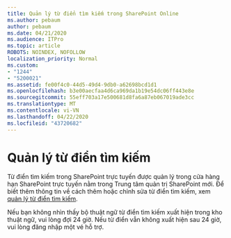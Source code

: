 ```yaml
---
title: Quản lý từ điển tìm kiếm trong SharePoint Online
ms.author: pebaum
author: pebaum
ms.date: 04/21/2020
ms.audience: ITPro
ms.topic: article
ROBOTS: NOINDEX, NOFOLLOW
localization_priority: Normal
ms.custom:
- "1244"
- "5200021"
ms.assetid: fe00f4c0-44d5-49d4-9db0-a62698bcd1d1
ms.openlocfilehash: b3e00aecfaa4d6ca969da1b19e54dc06ff443e8e
ms.sourcegitcommit: 55eff703a17e500681d8fa6a87eb067019ade3cc
ms.translationtype: MT
ms.contentlocale: vi-VN
ms.lasthandoff: 04/22/2020
ms.locfileid: "43720682"
---
```

# <a name="manage-search-dictionaries"></a>Quản lý từ điển tìm kiếm

Từ điển tìm kiếm trong SharePoint trực tuyến được quản lý trong cửa hàng hạn SharePoint trực tuyến nằm trong Trung tâm quản trị SharePoint mới. Để biết thêm thông tin về cách thêm hoặc chỉnh sửa từ điển tìm kiếm, xem [quản lý từ điển tìm kiếm](https://go.microsoft.com/fwlink/?linkid=2044669&amp;clcid=0x409).
  
Nếu bạn không nhìn thấy bộ thuật ngữ từ điển tìm kiếm xuất hiện trong kho thuật ngữ, vui lòng đợi 24 giờ. Nếu từ điển vẫn không xuất hiện sau 24 giờ, vui lòng đăng nhập một vé hỗ trợ.
  